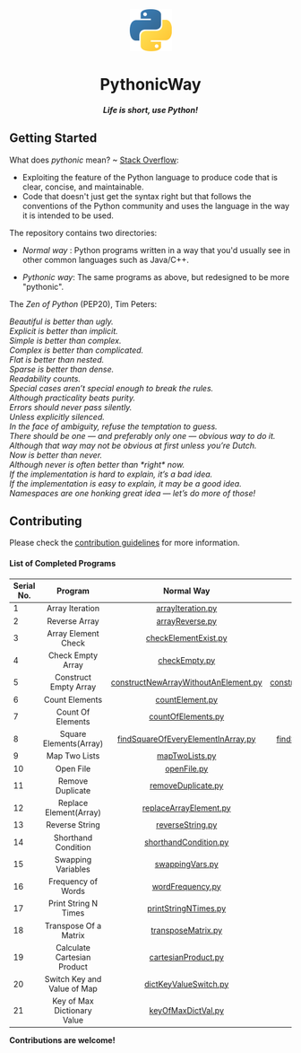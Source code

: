 <div align="center">
    <img src="./logo.png" width="75">
    <h1> PythonicWay </h1>
    <h4><em>Life is short, use Python!</em></h4>
</div>

## Getting Started

What does _pythonic_ mean? ~ [Stack Overflow](https://stackoverflow.com/a/25011492/5373017):

-   Exploiting the feature of the Python language to produce code that is clear, concise, and maintainable.
-   Code that doesn't just get the syntax right but that follows the conventions of the Python community and uses the language in the way it is intended to be used.

The repository contains two directories:

-   _Normal way_ : Python programs written in a way that you'd usually see in other common languages such as Java/C++.

-   _Pythonic way_: The same programs as above, but redesigned to be more "pythonic".

The _Zen of Python_ (PEP20), Tim Peters:

_Beautiful is better than ugly.  
Explicit is better than implicit.  
Simple is better than complex.  
Complex is better than complicated.  
Flat is better than nested.  
Sparse is better than dense.  
Readability counts.  
Special cases aren’t special enough to break the rules.  
Although practicality beats purity.  
Errors should never pass silently.  
Unless explicitly silenced.  
In the face of ambiguity, refuse the temptation to guess.  
There should be one — and preferably only one — obvious way to do it.  
Although that way may not be obvious at first unless you’re Dutch.  
Now is better than never.  
Although never is often better than \*right\* now.  
If the implementation is hard to explain, it’s a bad idea.  
If the implementation is easy to explain, it may be a good idea.  
Namespaces are one honking great idea — let’s do more of those!_

## Contributing

Please check the [contribution guidelines](./CONTRIBUTING.md) for more information.

#### List of Completed Programs

| Serial No. |        Program         |                                         Normal Way                                         |                                         Pythonic Way                                         |
| ---------- | :--------------------: | :----------------------------------------------------------------------------------------: | :------------------------------------------------------------------------------------------: |
| 1          |    Array Iteration     |                    [arrayIteration.py](/Normal%20way/arrayIteration.py)                    |                    [arrayIteration.py](/Pythonic%20way/arrayIteration.py)                    |
| 2          |     Reverse Array      |                      [arrayReverse.py](/Normal%20way/arrayReverse.py)                      |                      [arrayReverse.py](/Pythonic%20way/arrayReverse.py)                      |
| 3          |  Array Element Check   |                 [checkElementExist.py](/Normal%20way/checkElementExist.py)                 |                 [checkElementExist.py](/Pythonic%20way/checkElementExist.py)                 |
| 4          |   Check Empty Array    |                        [checkEmpty.py](/Normal%20way/checkEmpty.py)                        |                        [checkEmpty.py](/Pythonic%20way/checkEmpty.py)                        |
| 5          | Construct Empty Array  | [constructNewArrayWithoutAnElement.py](/Normal%20way/constructNewArrayWithoutAnElement.py) | [constructNewArrayWithoutAnElement.py](/Pythonic%20way/constructNewArrayWithoutAnElement.py) |
| 6          |     Count Elements     |                      [countElement.py](/Normal%20way/countElement.py)                      |                      [countElement.py](/Pythonic%20way/countElement.py)                      |
| 7          |   Count Of Elements    |                   [countOfElements.py](/Normal%20way/countOfElements.py)                   |                   [countOfElements.py](/Pythonic%20way/countOfElements.py)                   |
| 8          | Square Elements(Array) |   [findSquareOfEveryElementInArray.py](/Normal%20way/findSquareOfEveryElementInArray.py)   |   [findSquareOfEveryElementInArray.py](/Pythonic%20way/findSquareOfEveryElementInArray.py)   |
| 9          |     Map Two Lists      |                       [mapTwoLists.py](/Normal%20way/mapTwoLists.py)                       |                       [mapTwoLists.py](/Pythonic%20way/mapTwoLists.py)                       |
| 10         |       Open File        |                          [openFile.py](/Normal%20way/openFile.py)                          |                          [openFile.py](/Pythonic%20way/openFile.py)                          |
| 11         |    Remove Duplicate    |                   [removeDuplicate.py](/Normal%20way/removeDuplicate.py)                   |                   [removeDuplicate.py](/Pythonic%20way/removeDuplicate.py)                   |
| 12         | Replace Element(Array) |               [replaceArrayElement.py](/Normal%20way/replaceArrayElement.py)               |               [replaceArrayElement.py](/Pythonic%20way/replaceArrayElement.py)               |
| 13         |     Reverse String     |                     [reverseString.py](/Normal%20way/reverseString.py)                     |                     [reverseString.py](/Pythonic%20way/reverseString.py)                     |
| 14         |  Shorthand Condition   |                [shorthandCondition.py](/Normal%20way/shorthandCondition.py)                |                [shorthandCondition.py](/Pythonic%20way/shorthandCondition.py)                |
| 15         |   Swapping Variables   |                      [swappingVars.py](/Normal%20way/swappingVars.py)                      |                      [swappingVars.py](/Pythonic%20way/swappingVars.py)                      |
| 16         |   Frequency of Words   |                     [wordFrequency.py](/Normal%20way/wordFrequency.py)                     |                     [wordFrequency.py](/Pythonic%20way/wordFrequency.py)                     |
| 17         |   Print String N Times   |                     [printStringNTimes.py](/Normal%20way/printStringNTimes.py)                     |                     [printStringNTimes.py](/Pythonic%20way/printStringNTimes.py)                     |
| 18         |   Transpose Of a Matrix   |                     [transposeMatrix.py](/Normal%20way/transposeMatrix.py)                     |                     [transposeMatrix.py](/Pythonic%20way/transposeMatrix.py)                     |
| 19         |   Calculate Cartesian Product   |                     [cartesianProduct.py](/Normal%20way/cartesianProduct.py)                     |                     [cartesianProduct.py](/Pythonic%20way/cartesianProduct.py)                     |
| 20         |   Switch Key and Value of Map   |                     [dictKeyValueSwitch.py](/Normal%20way/dictKeyValueSwitch.py)                     |                     [dictKeyValueSwitch.py](/Pythonic%20way/dictKeyValueSwitch.py)                     |
| 21         |   Key of Max Dictionary Value   |                     [keyOfMaxDictVal.py](/Normal%20way/keyOfMaxDictVal.py)                     |                     [keyOfMaxDictVal.py](/Pythonic%20way/keyOfMaxDictVal.py)                     |


**Contributions are welcome!**
